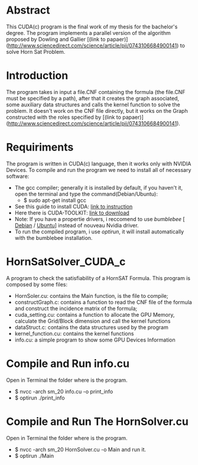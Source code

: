 # Abstract
This CUDA(c) program is the final work of my thesis for the bachelor's degree.
The program implements a parallel version of the algorithm proposed by Dowling and Gallier [(link to papaer)]
(http://www.sciencedirect.com/science/article/pii/0743106684900141) to solve Horn Sat Problem.

# Introduction
The program takes in  input a file.CNF containing the formula (the file.CNF must be specified by a path), after that 
it creates the graph associated, some auxiliary data structures and calls the kernel function to solve the problem.
It doesn't work on the CNF file directly, but it works on the Graph constructed with the roles specified by [(link to papaer)]
(http://www.sciencedirect.com/science/article/pii/0743106684900141).

# Requiriments
The program is written in CUDA(c) language, then it works only with NVIDIA Devices.
To compile and run the program we need to install all of necessary software:
* The gcc compiler; generally it is installed by default, if you haven't it, open the terminal and type the command(Debian/Ubuntu):
  * $ sudo apt-get install gcc
* See this guide to install CUDA: [link to instruction](http://docs.nvidia.com/cuda/cuda-installation-guide-linux/#axzz4KKVroazE)
* Here there is CUDA-TOOLKIT: [link to download](https://developer.nvidia.com/cuda-downloads)
* Note: If you have a propertie drivers, i reccomend to use _bumblebee_ [ [Debian](https://wiki.debian.org/it/Bumblebee) / [Ubuntu](https://wiki.ubuntu.com/Bumblebee)] instead of nouveau Nvidia driver. 
* To run the compiled program, i use _optirun_, it will install automatically with the bumblebee installation.

# HornSatSolver_CUDA_c
A program to check the satisfiability of a HornSAT Formula.
This program is composed by some files:
* HornSoler.cu: contains the Main function, is the file to compile;
* constructGraph.c: contains a function to read the CNF file of the formula and construct the incidence matrix of the formula;
* cuda_setting.cu: contains a function to allocate the GPU Memory, calculate the Grid/Block dimension and call the kernel functions
* dataStruct.c: contains the data structures used by the program
* kernel_function.cu: contains the kernel functions
* info.cu: a simple program to show some GPU Devices Information

# Compile and Run info.cu
Open in Terminal the folder where is the program.
* $ nvcc -arch sm_20 info.cu -o print_info
* $ optirun ./print_info

# Compile and Run The HornSolver.cu
Open in Terminal the folder where is the program.
* $ nvcc -arch sm_20 HornSolver.cu -o Main
and run it.
* $ optirun ./Main
